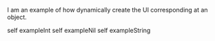 I am an example of how dynamically create the UI corresponding at an object.

self exampleInt
self exampleNil
self exampleString
